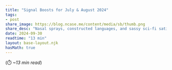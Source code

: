 ```yaml
---
title: "Signal Boosts for July & August 2024"
tags:
- post
share_image: https://blog.ncase.me/content/media/sb/thumb.png
share_desc: "Nasal sprays, constructed languages, and sassy sci-fi satires"
date: 2024-09-30
readtime: "13 min"
layout: base-layout.njk
hasMath: true
---
```


(⏱️ *~13 min read*)
